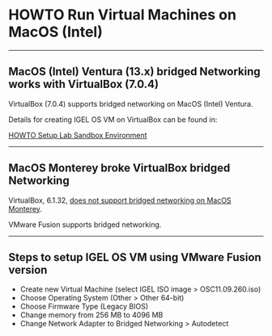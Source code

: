 # HOWTO Run Virtual Machines on MacOS (Intel)

-----

## MacOS (Intel) Ventura (13.x) bridged Networking works with VirtualBox (7.0.4)

VirtualBox (7.0.4) supports bridged networking on MacOS (Intel) Ventura.

Details for creating IGEL OS VM on VirtualBox can be found in:

[HOWTO Setup Lab Sandbox Environment](HOWTO-Setup-Lab-Sandbox-Environment.md)

-----

## MacOS Monterey broke VirtualBox bridged Networking

VirtualBox, 6.1.32, [does not support bridged networking on MacOS Monterey](https://forums.virtualbox.org/viewtopic.php?f=8&t=105174&p=513054&hilit=bridged#p513054).

VMware Fusion supports bridged networking.

-----

## Steps to setup IGEL OS VM using VMware Fusion version

- Create new Virtual Machine (select IGEL ISO image > OSC11.09.260.iso)
- Choose Operating System (Other > Other 64-bit)
- Choose Firmware Type (Legacy BIOS)
- Change memory from 256 MB to 4096 MB
- Change Network Adapter to Bridged Networking > Autodetect
